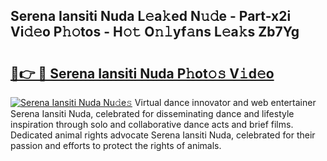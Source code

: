 ## Serena Iansiti Nuda L𝚎a𝚔ed N𝚞𝚍e - Part-x2i Vi𝚍𝚎o P𝚑𝚘tos - H𝚘𝚝 O𝚗𝚕yf𝚊ns L𝚎a𝚔s Zb7Yg

# <h2><a href="http://kf73vv.oniu.top/?m=Serena+Iansiti+Nuda">🔗👉 🔴 Serena Iansiti Nuda P𝚑ot𝚘𝚜 V𝚒d𝚎o</a></h2>

[![Serena Iansiti Nuda Nu𝚍e𝚜](https://i.imgur.com/0qMVB7G.gif)](http://kf73vv.oniu.top/?m=Serena+Iansiti+Nuda)
Virtual dance innovator and web entertainer Serena Iansiti Nuda, celebrated for disseminating dance and lifestyle inspiration through solo and collaborative dance acts and brief films. Dedicated animal rights advocate Serena Iansiti Nuda, celebrated for their passion and efforts to protect the rights of animals.  
